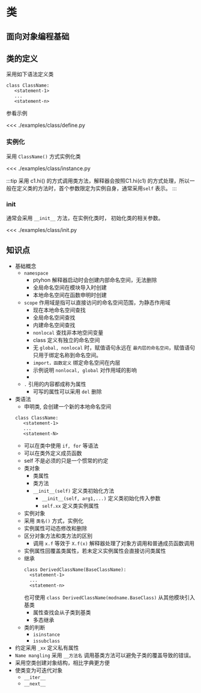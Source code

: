 # 类

## 面向对象编程基础

## 类的定义
采用如下语法定义类

```
class ClassName:
   <statement-1>
   ...
   <statement-n>
```

参看示例

<<< ./examples/class/define.py



### 实例化
采用 `ClassName()` 方式实例化类

<<< ./examples/class/instance.py

:::tip
采用 c1.hi() 的方式调用类方法，解释器会按照C1.hi(c1) 的方式处理，所以一般在定义类的方法时，首个参数限定为实例自身，通常采用`self` 表示。
:::

### __init__
通常会采用 `__init__` 方法，在实例化类时，
初始化类的相关参数。

<<< ./examples/class/init.py



## 知识点
* 基础概念
  * `namespace` 
    * ptyhon 解释器启动时会创建内部命名空间，无法删除
    * 全局命名空间在模块导入时创建
    * 本地命名空间在函数申明时创建
  * `scope` 作用域是指可以直接访问的命名空间范围，为静态作用域
    * 现在本地命名空间查找
    * 全局命名空间查找
    * 内建命名空间查找
    * `nonlocal` 查找非本地空间变量
    * class 定义有独立的命名空间
    * 无 `global, nonlocal` 时，赋值语句永远在 `最内层的命名空间`，赋值语句只用于绑定名称到命名空间。
    * `import，函数定义` 绑定命名空间在内层
    * 示例说明 `nonlocal, global` 对作用域的影响
    * 
  * `.` 引用的内容都成称为属性
    * 可写的属性可以采用 `del` 删除
* 类语法
  * 申明类, 会创建一个新的本地命名空间
   ```
   class ClassName:
      <statement-1>
      ...
      <statement-N>
   ``` 
   *  可以在类中使用 `if, for` 等语法
   *  可以在类外定义成员函数  
    *  self 不是必须的只是一个惯常的约定 
  * 类对象
    * 类属性
    * 类方法
    * `__init__(self)` 定义类初始化方法
      * `__init__(self, arg1,...)` 定义类初始化传入参数
      * `self.xx` 定义类实例属性
   * 实例对象
    * 采用 `类名()` 方式，实例化
    * 实例属性可动态修改和删除
    * 区分对象方法和类方法的区别
      * 调用 `x.f` 等效于 `X.f(x)` 解释器处理了对象方调用和普通成员函数调用
    * 实例属性回覆盖类属性，若未定义实例属性会直接访问类属性
  * 继承
    ```
    class DerivedClassName(BaseClassName):
      <statement-1>
      ...
      <statement-n>
    ```
    也可使用 `class DerivedClassName(modname.BaseClass)` 从其他模块引入基类
      * 属性查找会从子类到基类
    * 多态继承
  * 类的判断
    * `isinstance`
    * `issubclass`
* 约定采用 `_xx` 定义私有属性
* `Name mangling` 采用 `__方法名` 调用基类方法可以避免子类的覆盖导致的错误。
* 采用空类创建对象结构，相比字典更方便
* 使类变为可迭代对象
  * `__iter__`
  * `__next__`